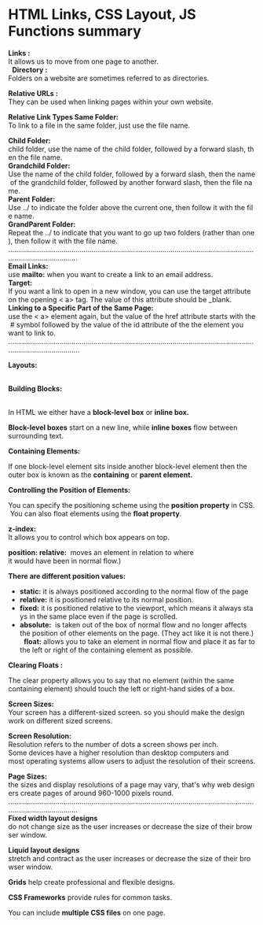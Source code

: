 # HTML Links, CSS Layout, JS Functions summary

**Links :** <br>
It allows us to move from one page to another. <br>
 
**Directory :** <br>
Folders on a website are sometimes referred to as directories. <br>

**Relative URLs :** <br>
They can be used when linking pages within your own website. <br>

**Relative Link Types Same Folder:** <br>
To link to a file in the same folder, just use the file name. <br>

**Child Folder:** <br>
child folder, use the name of the child folder, followed by a forward slash, then the file name. <br>
**Grandchild Folder:** <br>
Use the name of the child folder, followed by a forward slash, then the name of the grandchild folder, followed by another forward slash, then the file name. <br>
**Parent Folder:** <br>
Use ../ to indicate the folder above the current one, then follow it with the file name. <br>
**GrandParent Folder:** <br>
Repeat the ../ to indicate that you want to go up two folders (rather than one), then follow it with the file name. <br>
............................................................................................................................................................... <br>
**Email Links:** <br>
use **mailto:** when you want to create a link to an email address. <br>
**Target:** <br>
If you want a link to open in a new window, you can use the target attribute on the opening < a> tag. The value of this attribute should be _blank. <br>
**Linking to a Specific Part of the Same Page:** <br>
use the < a> element again, but the value of the href attribute starts with the # symbol followed by the value of the id attribute of the
the element you want to link to. <br>
................................................................................................................................................................<br>

**Layouts:** <br> <br>

**Building Blocks:** <br> 

In HTML we either have a **block-level box** or **inline box.** <br>

**Block-level boxes** start on a new line, while **inline boxes** flow between surrounding text.  <br>

**Containing Elements:** <br>

If one block-level element sits inside another block-level element then the outer box is known as the **containing** or **parent element.** <br>

**Controlling the Position of Elements:** <br>

You can specify the positioning scheme using the **position property** in CSS. You can also float elements using the **float property**. <br>
 
**z-index:** <br>
It allows you to control which box appears on top. <br>

**position: relative:**  moves an element in relation to where it would have been in normal flow.) <br>

**There are different position values:** <br>

- **static:** it is always positioned according to the normal flow of the page
- **relative:** it is positioned relative to its normal position.
- **fixed:** it is positioned relative to the viewport, which means it always stays in the same place even if the page is scrolled.
- **absolute:**  is taken out of the box of normal flow and no longer affects the position of other elements on the page. (They act like it is not there.)
 
**float:** allows you to take an element in normal flow and place it as far to the left or right of the containing element as possible. <br>

**Clearing Floats :** <br>

The clear property allows you to say that no element (within the same containing element) should touch the left or right-hand sides of a box. <br>

**Screen Sizes:** <br>
Your screen has a different-sized screen. so you should make the design work on different sized screens. <br>

**Screen Resolution:** <br>
Resolution refers to the number of dots a screen shows per inch. Some devices have a higher resolution than desktop computers and most operating systems allow users to adjust the resolution of their screens. <br>

**Page Sizes:** <br>
the sizes and display resolutions of a page may vary, that's why web designers create pages of around 960-1000 pixels round. <br>
............................................................................................................................................................... <br>
**Fixed width layout designs** do not change size as the user increases or decrease the size of their browser window. <br>

**Liquid layout designs** stretch and contract as the user increases or decrease the size of their browser window. <br>

**Grids** help create professional and flexible designs. <br>

**CSS Frameworks** provide rules for common tasks. <br>

You can include **multiple CSS files** on one page. <br>